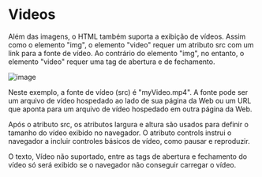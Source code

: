 # Videos

Além das imagens, o HTML também suporta a exibição de vídeos. Assim como o elemento "img", o elemento "video" requer um atributo src com um link para a fonte de vídeo. Ao contrário do elemento "img", no entanto, o elemento "video" requer uma tag de abertura e de fechamento.

![image](https://user-images.githubusercontent.com/85000470/176259309-de554fc5-fb7e-41eb-8e35-04adff3284b7.png)

Neste exemplo, a fonte de vídeo (src) é "myVideo.mp4". A fonte pode ser um arquivo de vídeo hospedado ao lado de sua página da Web ou um URL que aponta para um arquivo de vídeo hospedado em outra página da Web.

Após o atributo src, os atributos largura e altura são usados para definir o tamanho do vídeo exibido no navegador. O atributo controls instrui o navegador a incluir controles básicos de vídeo, como pausar e reproduzir.

O texto, Vídeo não suportado, entre as tags de abertura e fechamento do vídeo só será exibido se o navegador não conseguir carregar o vídeo.
